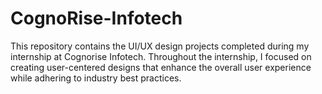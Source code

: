 # CognoRise-Infotech
This repository contains the UI/UX design projects completed during my internship at Cognorise Infotech. Throughout the internship, I focused on creating user-centered designs that enhance the overall user experience while adhering to industry best practices. 
